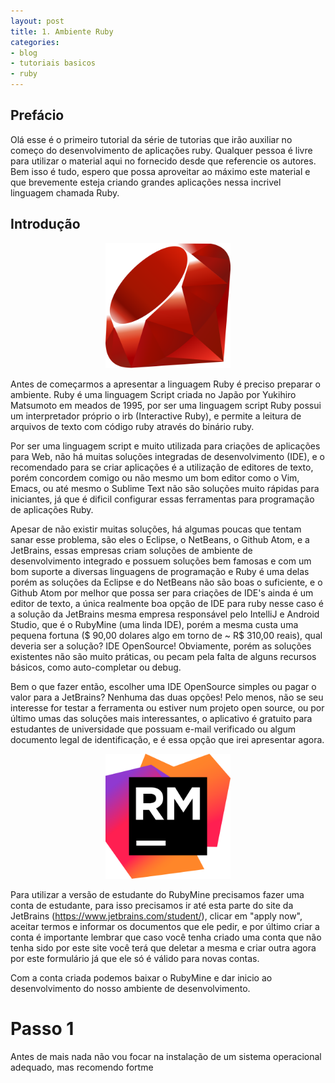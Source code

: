 ```yaml
---
layout: post
title: 1. Ambiente Ruby
categories:
- blog
- tutoriais basicos
- ruby
---
```

## Prefácio

Olá esse é o primeiro tutorial da série de tutorias que irão auxiliar no começo do desenvolvimento
de aplicações ruby. Qualquer pessoa é livre para utilizar o material aqui no fornecido desde
que referencie os autores. Bem isso é tudo, espero que possa aproveitar ao máximo este material
e que brevemente esteja criando grandes aplicações nessa incrivel linguagem chamada Ruby.

## Introdução

<p align="center">
  <img src="/assets/imgs/ruby-logo.png?raw=true" width="200"/>
</p>

Antes de começarmos a apresentar a linguagem Ruby é preciso preparar o ambiente.
Ruby é uma linguagem Script criada no Japão por Yukihiro Matsumoto em meados de 1995, por ser uma
linguagem script Ruby possui um interpretador próprio o irb (Interactive Ruby), e permite a leitura
de arquivos de texto com código ruby através do binário ruby.

Por ser uma linguagem script e muito utilizada para criações de aplicações para Web, não há muitas
soluções integradas de desenvolvimento (IDE), e o recomendado para se criar aplicações é a utilização
de editores de texto, porém concordem comigo ou não mesmo um bom editor como o Vim, Emacs, ou até
mesmo o Sublime Text não são soluções muito rápidas para iniciantes, já que é dificil configurar
essas ferramentas para programação de aplicações Ruby.

Apesar de não existir muitas soluções, há algumas poucas que tentam sanar esse problema, são eles
o Eclipse, o NetBeans, o Github Atom, e a JetBrains, essas empresas criam soluções de ambiente de
desenvolvimento integrado e possuem soluções bem famosas e com um bom suporte a diversas
linguagens de programação e Ruby é uma delas porém as soluções da Eclipse e do NetBeans não
são boas o suficiente, e o Github Atom por melhor que possa ser para criações de IDE's ainda é
um editor de texto, a única realmente boa opção de IDE para ruby nesse caso é a solução da
JetBrains mesma empresa responsável pelo IntelliJ e Android Studio, que é o RubyMine (uma linda
IDE), porém a mesma custa uma pequena fortuna ($ 90,00 dolares algo em torno de ~ R$ 310,00 reais),
qual deveria ser a solução? IDE OpenSource! Obviamente, porém as soluções existentes não são muito
práticas, ou pecam pela falta de alguns recursos básicos, como auto-completar ou debug.

Bem o que fazer então, escolher uma IDE OpenSource simples ou pagar o valor para a JetBrains?
Nenhuma das duas opções! Pelo menos, não se seu interesse for testar a ferramenta ou estiver
num projeto open source, ou por último umas das soluções mais interessantes, o aplicativo é
gratuito para estudantes de universidade que possuam e-mail verificado ou algum documento legal
de identificação, e é essa opção que irei apresentar agora.

<p align="center">
  <img src="/assets/imgs/rm-logo.png?raw=true" width="200"/>
</p>

Para utilizar a versão de estudante do RubyMine precisamos fazer uma conta de estudante, para isso
precisamos ir até esta parte do site da JetBrains (https://www.jetbrains.com/student/), clicar em
"apply now", aceitar termos e informar os documentos que ele pedir, e por último criar a conta
é importante lembrar que caso você tenha criado uma conta que não tenha sido por este site você
terá que deletar a mesma e criar outra agora por este formulário já que ele só é válido para
novas contas.

Com a conta criada podemos baixar o RubyMine e dar inicio ao desenvolvimento do nosso ambiente de
desenvolvimento.

# Passo 1

Antes de mais nada não vou focar na instalação de um sistema operacional adequado, mas recomendo fortme
